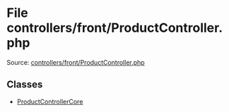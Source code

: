 File controllers/front/ProductController.php
=========

Source: [controllers/front/ProductController.php](https://github.com/PrestaShop/PrestaShop/blob/1.6.0.12/controllers/front/ProductController.php)


Classes
-------

* [ProductControllerCore](class.ProductControllerCore.md)

